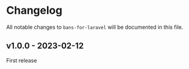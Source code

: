 # Changelog

All notable changes to `bans-for-laravel` will be documented in this file.

## v1.0.0 - 2023-02-12

First release
